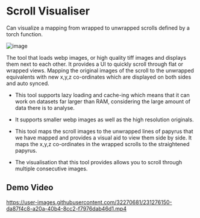 # Scroll Visualiser

Can visualize a mapping from wrapped to unwrapped scrolls defined by a torch function. 

![image](docs/demo-image.png) 

The tool that loads webp images, or high quality tiff images and displays them next to each other. It provides a UI to quickly scroll through flat or wrapped views.  Mapping the original images of the scroll to the unwrapped equivalents with new x,y,z co-ordinates which are displayed on both sides and auto synced.


* This tool supports lazy loading and cache-ing which means that it can work on datasets far larger than RAM, considering the large amount of data there is to analyse.

* It supports smaller webp images as well as the high resolution originals.

* This tool maps the scroll images to the unwrapped lines of papyrus that we have mapped and provides a visual aid to view them side by side. It maps the x,y,z co-ordinates in the wrapped scrolls to the straightened papyrus.

* The visualisation that this tool provides allows you to scroll through multiple consecutive images.

## Demo Video

https://user-images.githubusercontent.com/32270681/231276150-da87f4c8-a20a-40b4-8cc2-f7976dab46d1.mp4



